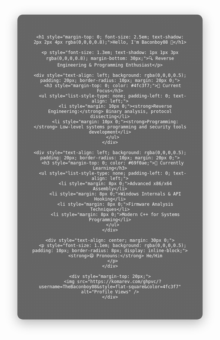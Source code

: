 <div align="center" style="background-image: url('https://raw.githubusercontent.com/TheBaconboy08/TheBaconboy08/main/aurora-bg.jpg'); background-size: cover; background-position: center; padding: 40px; border-radius: 15px; color: white; margin: 20px auto; max-width: 800px; min-height: 400px; box-shadow: 0 8px 32px rgba(0,0,0,0.3); position: relative; overflow: hidden;">

  <!-- Overlay for better text readability -->
  <div style="position: absolute; top: 0; left: 0; width: 100%; height: 100%; background: linear-gradient(rgba(0,0,0,0.6), rgba(0,0,0,0.6)); z-index: 1;"></div>

  <!-- Content -->
  <div style="position: relative; z-index: 2; text-align: center;">

    <h1 style="margin-top: 0; font-size: 2.5em; text-shadow: 2px 2px 4px rgba(0,0,0,0.8);">Hello, I'm Baconboy08 👋</h1>
    
    <p style="font-size: 1.3em; text-shadow: 1px 1px 3px rgba(0,0,0,0.8); margin-bottom: 30px;">🔍 Reverse Engineering & Programming Enthusiast</p>

    <div style="text-align: left; background: rgba(0,0,0,0.5); padding: 20px; border-radius: 10px; margin: 20px 0;">
      <h3 style="margin-top: 0; color: #4fc3f7;">🔭 Current Focus</h3>
      <ul style="list-style-type: none; padding-left: 0; text-align: left;">
        <li style="margin: 10px 0;"><strong>Reverse Engineering:</strong> Binary analysis, protocol dissecting</li>
        <li style="margin: 10px 0;"><strong>Programming:</strong> Low-level systems programming and security tools development</li>
      </ul>
    </div>

    <div style="text-align: left; background: rgba(0,0,0,0.5); padding: 20px; border-radius: 10px; margin: 20px 0;">
      <h3 style="margin-top: 0; color: #69f0ae;">🌱 Currently Learning</h3>
      <ul style="list-style-type: none; padding-left: 0; text-align: left;">
        <li style="margin: 8px 0;">Advanced x86/x64 Assembly</li>
        <li style="margin: 8px 0;">Windows Internals & API Hooking</li>
        <li style="margin: 8px 0;">Firmware Analysis Techniques</li>
        <li style="margin: 8px 0;">Modern C++ for Systems Programming</li>
      </ul>
    </div>

    <div style="text-align: center; margin: 30px 0;">
      <p style="font-size: 1.1em; background: rgba(0,0,0,0.5); padding: 10px; border-radius: 8px; display: inline-block;">
        <strong>😄 Pronouns:</strong> He/Him
      </p>
    </div>

    <div style="margin-top: 20px;">
      <img src="https://komarev.com/ghpvc/?username=TheBaconboy08&style=flat-square&color=4fc3f7" alt="Profile Views" />
    </div>

  </div>
</div>
